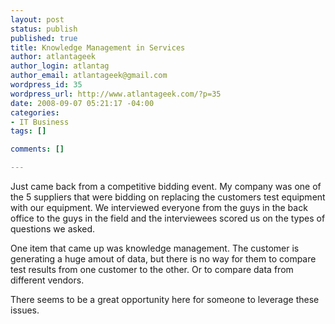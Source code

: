 ```yaml
--- 
layout: post
status: publish
published: true
title: Knowledge Management in Services
author: atlantageek
author_login: atlantag
author_email: atlantageek@gmail.com
wordpress_id: 35
wordpress_url: http://www.atlantageek.com/?p=35
date: 2008-09-07 05:21:17 -04:00
categories: 
- IT Business
tags: []

comments: []

---
```

Just came back from a competitive bidding event. My company was one of the 5 suppliers that were bidding on replacing the customers test equipment with our equipment. We interviewed everyone from the guys in the back office to the guys in the field and the interviewees scored us on the types of questions we asked.

One item that came up was knowledge management. The customer is generating a huge amout of data, but there is no way for them to compare test results from one customer to the other. Or to compare data from different vendors.

There seems to be a great opportunity here for someone to leverage these issues.
